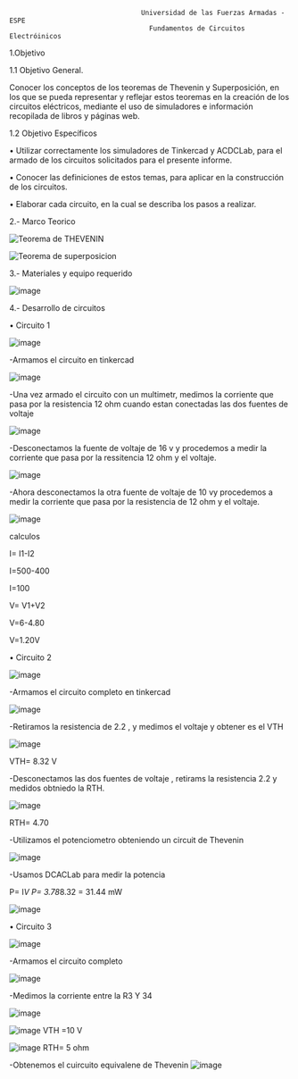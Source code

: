                                      Universidad de las Fuerzas Armadas - ESPE
                                       Fundamentos de Circuitos Electróinicos
    
1.Objetivo

1.1 Objetivo General.

Conocer los conceptos de los teoremas de Thevenin y Superposición, en los que se pueda representar y reflejar estos teoremas en la creación de los circuitos eléctricos, mediante el uso de simuladores e información recopilada de libros y páginas web.

1.2 Objetivo Específicos

•	Utilizar correctamente los simuladores de Tinkercad y ACDCLab, para el armado de los circuitos solicitados para el presente informe.

•	Conocer las definiciones de estos temas, para aplicar en la construcción de los circuitos. 

•	Elaborar cada circuito, en la cual se describa los pasos a realizar.

2.- Marco Teorico

![Teorema de THEVENIN](https://user-images.githubusercontent.com/105687213/184745013-bd99e0c0-d05e-4181-9475-20091b96038d.jpg)


![Teorema de superposicion](https://user-images.githubusercontent.com/105687213/184752781-e92af4d7-106c-43c0-bb26-18577d982c98.jpg)

3.- Materiales y equipo requerido

![image](https://user-images.githubusercontent.com/105687213/184734231-5eed4454-88ec-4db0-9166-7611d8ed31fb.png)

4.- Desarrollo de circuitos

• Circuito 1

![image](https://user-images.githubusercontent.com/105687213/184781705-0f16fbc0-b971-4ae1-a868-58b71ba404c4.png)

-Armamos el circuito  en tinkercad 

![image](https://user-images.githubusercontent.com/105687213/184780599-46f79b6e-1f7a-4d1f-804f-516fbb399937.png)

-Una vez armado el circuito con un multimetr, medimos la corriente que pasa  por la  resistencia 12 ohm cuando estan conectadas las dos fuentes de voltaje

![image](https://user-images.githubusercontent.com/105687213/184783274-61d1b2b3-477e-4773-90bd-ab38ab1dc02e.png)


-Desconectamos la fuente de voltaje de 16 v y procedemos a medir la corriente  que pasa por la ressitencia 12 ohm y el voltaje.

![image](https://user-images.githubusercontent.com/105687213/184783641-9110d40f-496c-4f4b-819c-b93c8e05fefb.png)

-Ahora desconectamos la otra fuente de voltaje de 10 vy procedemos a medir la corriente que pasa por la resistencia de 12 ohm y el voltaje.

![image](https://user-images.githubusercontent.com/105687213/184783834-aeed8996-8a6a-4e52-9f14-e102e78d0d85.png)

calculos

I= I1-I2

I=500-400

I=100

V= V1+V2

V=6-4.80

V=1.20V

• Circuito 2

![image](https://user-images.githubusercontent.com/105687213/184783895-7bca7ce9-56f3-42dd-9cd0-3029008ecc5a.png)

-Armamos el circuito completo en tinkercad

![image](https://user-images.githubusercontent.com/105687213/184785132-5076bb20-14e3-479b-968c-237b8a3614bc.png)

-Retiramos la resistencia de  2.2 , y medimos el voltaje y obtener es el VTH

![image](https://user-images.githubusercontent.com/105687213/184785551-797a3d71-7103-494c-85eb-d31b1f3831c9.png)

VTH= 8.32 V

-Desconectamos las dos fuentes de voltaje , retirams la resistencia 2.2 y medidos obtniedo la RTH.

![image](https://user-images.githubusercontent.com/105687213/184785832-b209e1d9-16bb-4237-a089-d686e42484ad.png)

RTH= 4.70

-Utilizamos el potenciometro obteniendo un circuit de Thevenin

![image](https://user-images.githubusercontent.com/105687213/184787107-81fb604b-0db3-43b1-9f4a-13f012b27b7a.png)

-Usamos  DCACLab para medir la potencia

P= I*V
P= 3.78*8.32 = 31.44 mW

![image](https://user-images.githubusercontent.com/105687213/184790860-7e32090f-0e45-4b8f-9dc5-a7f250648295.png)

• Circuito 3

![image](https://user-images.githubusercontent.com/105687213/184791363-38d0b086-ef01-47d8-b9e4-c5f657a56393.png)

-Armamos el circuito completo

![image](https://user-images.githubusercontent.com/105687213/184792136-28da617b-9639-468d-9fa7-adf1b1fe3c1e.png)

-Medimos la corriente entre la R3 Y 34

![image](https://user-images.githubusercontent.com/105687213/184793266-4ed32ca7-aaff-4899-8476-035613e44de2.png)

![image](https://user-images.githubusercontent.com/105687213/184793471-8002b2d7-e3d3-4e37-b50b-b67a74009478.png)
VTH =10 V

![image](https://user-images.githubusercontent.com/105687213/184793694-d13ed0f1-f469-408d-8b60-41da47b2f75f.png)
RTH= 5 ohm

-Obtenemos el cuircuito equivalene de Thevenin
![image](https://user-images.githubusercontent.com/105687213/184795101-57ae922a-3f61-4054-a6c7-6614f939651e.png)



